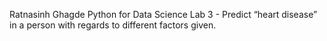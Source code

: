Ratnasinh Ghagde
Python for Data Science Lab 3 - Predict “heart disease” in a person with regards to different factors given.
